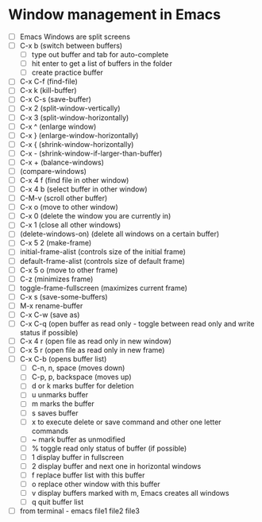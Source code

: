 # Window management in Emacs

+ [ ] Emacs Windows are split screens
+ [ ] C-x b (switch between buffers)
  - [ ] type out buffer and tab for auto-complete
  - [ ] hit enter to get a list of buffers in the folder
  - [ ] create practice buffer
+ [ ] C-x C-f (find-file)
+ [ ] C-x k (kill-buffer)
+ [ ] C-x C-s (save-buffer)
+ [ ] C-x 2 (split-window-vertically)
+ [ ] C-x 3 (split-window-horizontally)
+ [ ] C-x ^ (enlarge window)
+ [ ] C-x } (enlarge-window-horizontally)
+ [ ] C-x { (shrink-window-horizontally)
+ [ ] C-x - (shrink-window-if-larger-than-buffer)
+ [ ] C-x + (balance-windows)
+ [ ] (compare-windows)
+ [ ] C-x 4 f (find file in other window)
+ [ ] C-x 4 b (select buffer in other window)
+ [ ] C-M-v (scroll other buffer)
+ [ ] C-x o (move to other window)
+ [ ] C-x 0 (delete the window you are currently in)
+ [ ] C-x 1 (close all other windows)
+ [ ] (delete-windows-on) (delete all windows on a certain buffer)
+ [ ] C-x 5 2 (make-frame)
+ [ ] initial-frame-alist (controls size of the initial frame)
+ [ ] default-frame-alist (controls size of default frame)
+ [ ] C-x 5 o (move to other frame)
+ [ ] C-z (minimizes frame)
+ [ ] toggle-frame-fullscreen (maximizes current frame)
+ [ ] C-x s (save-some-buffers)
+ [ ] M-x rename-buffer
+ [ ] C-x C-w (save as)
+ [ ] C-x C-q (open buffer as read only - toggle between read only and write status if possible)
+ [ ] C-x 4 r (open file as read only in new window)
+ [ ] C-x 5 r (open file as read only in new frame)
+ [ ] C-x C-b (opens buffer list)
  - [ ] C-n, n, space (moves down)
  - [ ] C-p, p, backspace (moves up)
  - [ ] d or k marks buffer for deletion
  - [ ] u unmarks buffer
  - [ ] m marks the buffer
  - [ ] s saves buffer
  - [ ] x to execute delete or save command and other one letter commands
  - [ ] ~ mark buffer as unmodified
  - [ ] % toggle read only status of buffer (if possible)
  - [ ] 1 display buffer in fullscreen
  - [ ] 2 display buffer and next one in horizontal windows
  - [ ] f replace buffer list with this buffer
  - [ ] o replace other window with this buffer
  - [ ] v display buffers marked with m, Emacs creates all windows
  - [ ] q quit buffer list
+ [ ] from terminal - emacs file1 file2 file3
